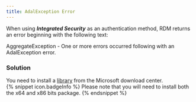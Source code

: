 ```yaml
---
title: AdalException Error
---
```

When using ***Integrated Security*** as an authentication method, RDM returns an error beginning with the following text:  

AggregateException - One or more errors occurred following with an AdalException error.
### Solution
You need to install a [library](https://www.microsoft.com/en-us/download/details.aspx?id=48742) from the Microsoft download center.  
{% snippet icon.badgeInfo %}
Please note that you will need to install both the x64 and x86 bits package.
{% endsnippet %}
